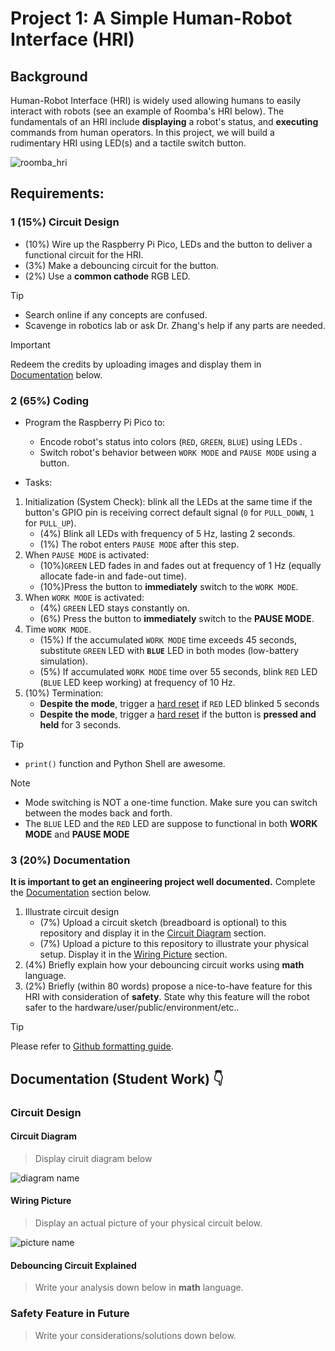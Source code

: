 # Project 1: A Simple Human-Robot Interface (HRI)

## Background
Human-Robot Interface (HRI) is widely used allowing humans to easily interact with robots (see an example of Roomba's HRI below). The fundamentals of an HRI include **displaying** a robot's status, and **executing** commands from human operators. In this project, we will build a rudimentary HRI using LED(s) and a tactile switch button.

![roomba_hri](https://miro.medium.com/v2/resize:fit:640/format:webp/1*nLjM3CHVIxvbTAc3EuUpvg.gif)

## Requirements:

### 1 (15%) Circuit Design
- (10%) Wire up the Raspberry Pi Pico, LEDs and the button to deliver a functional circuit for the HRI.
- (3%) Make a debouncing circuit for the button.
- (2%) Use a **common cathode** RGB LED.
> [!TIP]
> - Search online if any concepts are confused.
> - Scavenge in robotics lab or ask Dr. Zhang's help if any parts are needed.

> [!IMPORTANT]
> Redeem the credits by uploading images and display them in [Documentation](#circuit-design) below.

### 2 (65%) Coding
- Program the Raspberry Pi Pico to: 
    - Encode robot's status into colors (`RED`, `GREEN`, `BLUE`) using LEDs .
    - Switch robot's behavior between `WORK MODE` and `PAUSE MODE` using a button.

- Tasks:
1. Initialization (System Check): blink all the LEDs at the same time if the button's GPIO pin is receiving correct default signal (`0` for `PULL_DOWN`, `1` for `PULL_UP`).
   - (4%) Blink all LEDs with frequency of 5 Hz, lasting 2 seconds.
   - (1%) The robot enters `PAUSE MODE` after this step.
2. When `PAUSE MODE` is activated:
   - (10%)`GREEN` LED fades in and fades out at frequency of 1 Hz (equally allocate fade-in and fade-out time).
   - (10%)Press the button to **immediately** switch to the `WORK MODE`.
3. When `WORK MODE` is activated:
   - (4%) `GREEN` LED stays constantly on.
   - (6%) Press the button to **immediately** switch to the **PAUSE MODE**.
4. Time `WORK MODE`.
   - (15%) If the accumulated `WORK MODE` time exceeds 45 seconds, substitute `GREEN` LED with **`BLUE`** LED in both modes (low-battery simulation).
   - (5%) If accumulated `WORK MODE` time over 55 seconds, blink `RED` LED (`BLUE` LED keep working) at frequency of 10 Hz.
5. (10%) Termination:
   - **Despite the mode**, trigger a [hard reset](https://docs.micropython.org/en/latest/wipy/tutorial/reset.html#reset-and-boot-modes) if `RED` LED blinked 5 seconds
   - **Despite the mode**, trigger a [hard reset](https://docs.micropython.org/en/latest/wipy/tutorial/reset.html#reset-and-boot-modes) if the button is **pressed and held** for 3 seconds. 

> [!TIP]
> - `print()` function and Python Shell are awesome.

> [!NOTE]
> - Mode switching is NOT a one-time function. Make sure you can switch between the modes back and forth.
> - The `BLUE` LED and the `RED` LED are suppose to functional in both **WORK MODE** and **PAUSE MODE**

### 3 (20%) Documentation
**It is important to get an engineering project well documented.** 
Complete the [Documentation](#documentation-student-work-) section below. 
1. Illustrate circuit design
   - (7%) Upload a circuit sketch (breadboard is optional) to this repository  and display it in the [Circuit Diagram](#circuit-diagram) section.
   - (7%) Upload a picture to this repository to illustrate your physical setup. Display it in the [Wiring Picture](#wiring-picture) section.
2. (4%) Briefly explain how your debouncing circuit works using **math** language.   
3. (2%) Briefly (within 80 words) propose a nice-to-have feature for this HRI with consideration of **safety**.
   State why this feature will the robot safer to the hardware/user/public/environment/etc..

> [!TIP]
> Please refer to [Github formatting guide](https://docs.github.com/en/get-started/writing-on-github).


## Documentation (Student Work) 👇

### Circuit Design
#### Circuit Diagram
> Display ciruit diagram below

![diagram name](diagram_link)

#### Wiring Picture
> Display an actual picture of your physical circuit below.

![picture name](picture_link)

#### Debouncing Circuit Explained
> Write your analysis down below in **math** language. 

### Safety Feature in Future
> Write your considerations/solutions down below.
